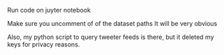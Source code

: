 Run code on juyter notebook

Make sure you uncomment of of the dataset paths
It will be very obvious

Also, my python script to query tweeter feeds is there,
but it deleted my keys for privacy reasons.